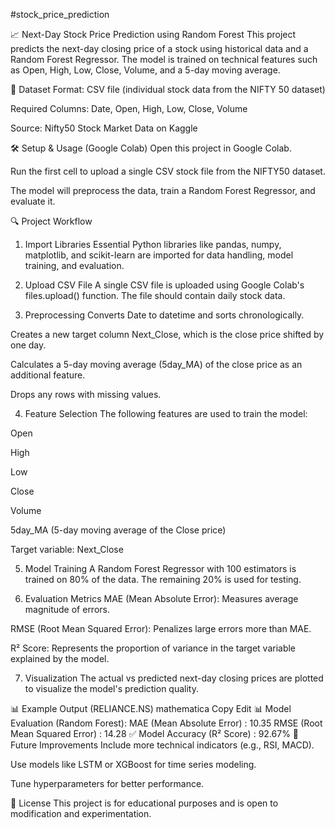 #stock_price_prediction

📈 Next-Day Stock Price Prediction using Random Forest
This project predicts the next-day closing price of a stock using historical data and a Random Forest Regressor. The model is trained on technical features such as Open, High, Low, Close, Volume, and a 5-day moving average.

📂 Dataset
Format: CSV file (individual stock data from the NIFTY 50 dataset)

Required Columns: Date, Open, High, Low, Close, Volume

Source: Nifty50 Stock Market Data on Kaggle

🛠 Setup & Usage (Google Colab)
Open this project in Google Colab.

Run the first cell to upload a single CSV stock file from the NIFTY50 dataset.

The model will preprocess the data, train a Random Forest Regressor, and evaluate it.

🔍 Project Workflow
1. Import Libraries
Essential Python libraries like pandas, numpy, matplotlib, and scikit-learn are imported for data handling, model training, and evaluation.

2. Upload CSV File
A single CSV file is uploaded using Google Colab's files.upload() function. The file should contain daily stock data.

3. Preprocessing
Converts Date to datetime and sorts chronologically.

Creates a new target column Next_Close, which is the close price shifted by one day.

Calculates a 5-day moving average (5day_MA) of the close price as an additional feature.

Drops any rows with missing values.

4. Feature Selection
The following features are used to train the model:

Open

High

Low

Close

Volume

5day_MA (5-day moving average of the Close price)

Target variable: Next_Close

5. Model Training
A Random Forest Regressor with 100 estimators is trained on 80% of the data. The remaining 20% is used for testing.

6. Evaluation Metrics
MAE (Mean Absolute Error): Measures average magnitude of errors.

RMSE (Root Mean Squared Error): Penalizes large errors more than MAE.

R² Score: Represents the proportion of variance in the target variable explained by the model.

7. Visualization
The actual vs predicted next-day closing prices are plotted to visualize the model's prediction quality.

📊 Example Output (RELIANCE.NS)
mathematica
Copy
Edit
📊 Model Evaluation (Random Forest):
MAE   (Mean Absolute Error)       : 10.35
RMSE  (Root Mean Squared Error)   : 14.28
✅ Model Accuracy (R² Score)       : 92.67%
🚀 Future Improvements
Include more technical indicators (e.g., RSI, MACD).

Use models like LSTM or XGBoost for time series modeling.

Tune hyperparameters for better performance.

📄 License
This project is for educational purposes and is open to modification and experimentation.
